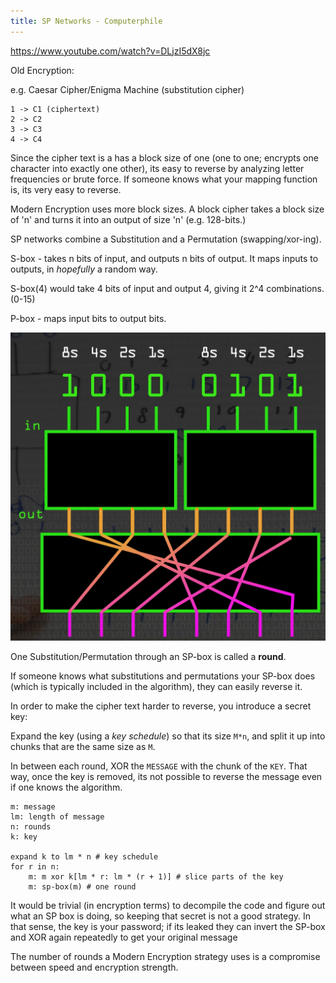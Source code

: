 ```yaml
---
title: SP Networks - Computerphile
---
```


<https://www.youtube.com/watch?v=DLjzI5dX8jc>

Old Encryption:

e.g. Caesar Cipher/Enigma Machine (substitution cipher)

```
1 -> C1 (ciphertext)
2 -> C2
3 -> C3
4 -> C4
```

Since the cipher text is a has a block size of one (one to one; encrypts one character into exactly one other), its easy to reverse by analyzing letter frequencies or brute force. If someone knows what your mapping function is, its very easy to reverse.

Modern Encryption uses more block sizes. A block cipher takes a block size of 'n' and turns it into an output of size 'n' (e.g. 128-bits.)

SP networks combine a Substitution and a Permutation (swapping/xor-ing).

S-box - takes n bits of input, and outputs n bits of output. It maps inputs to outputs, in _hopefully_ a random way.

S-box(4) would take 4 bits of input and output 4, giving it 2^4 combinations. (0-15)

P-box - maps input bits to output bits.

![sp-box](./images/sp-box.png)

One Substitution/Permutation through an SP-box is called a **round**.

If someone knows what substitutions and permutations your SP-box does (which is typically included in the algorithm), they can easily reverse it.

In order to make the cipher text harder to reverse, you introduce a secret key:

Expand the key (using a _key schedule_) so that its size `M*n`, and split it up into chunks that are the same size as `M`.

In between each round, XOR the `MESSAGE` with the chunk of the `KEY`. That way, once the key is removed, its not possible to reverse the message even if one knows the algorithm.

```
m: message
lm: length of message
n: rounds
k: key

expand k to lm * n # key schedule
for r in n:
    m: m xor k[lm * r: lm * (r + 1)] # slice parts of the key
    m: sp-box(m) # one round
```

It would be trivial (in encryption terms) to decompile the code and figure out what an SP box is doing, so keeping that secret is not a good strategy. In that sense, the key is your password; if its leaked they can invert the SP-box and XOR again repeatedly to get your original message

The number of rounds a Modern Encryption strategy uses is a compromise between speed and encryption strength.
